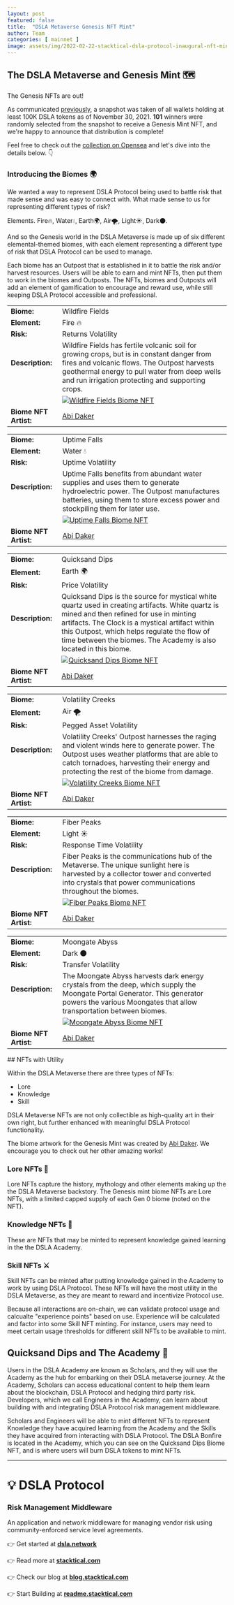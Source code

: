```yaml
---
layout: post
featured: false
title:  "DSLA Metaverse Genesis NFT Mint"
author: Team
categories: [ mainnet ]
image: assets/img/2022-02-22-stacktical-dsla-protocol-inaugural-nft-mint3-blockchain-cryptocurrency-fintech-legaltech-insurtech-itsm-slm-sla-defi-nft.jpg
---
```


## The DSLA Metaverse and Genesis Mint 🗺️

The Genesis NFTs are out!

As communicated [previously](https://blog.stacktical.com/dapp/academy/2021/10/07/stacktical-dsla-protocol-academy-genesis-mint-blockchain-cryptocurrency-fintech-legaltech-insurtech-itsm-slm-sla-defi-nft.html), a snapshot was taken of all wallets holding at least 100K DSLA tokens as of November 30, 2021. **101** winners were randomly selected from the snapshot to receive a Genesis Mint NFT, and we're happy to announce that distribution is complete!

Feel free to check out the [collection on Opensea](https://opensea.io/collection/dsla-metaverse) and let's dive into the details below. 👇

### Introducing the Biomes 🌍

We wanted a way to represent DSLA Protocol being used to battle risk that made sense and was easy to connect with. What made sense to us for representing different types of risk?

Elements. Fire🔥, Water💧, Earth🌍, Air🌪️, Light☀️, Dark🌑.

And so the Genesis world in the DSLA Metaverse is made up of six different elemental-themed biomes, with each element representing a different type of risk that DSLA Protocol can be used to manage.

Each biome has an Outpost that is established in it to battle the risk and/or harvest resources. Users will be able to earn and mint NFTs, then put them to work in the biomes and Outposts. The NFTs, biomes and Outposts will add an element of gamification to encourage and reward use, while still keeping DSLA Protocol accessible and professional.

|    |     |
| --- | --- |
| **Biome:** | Wildfire Fields |
| **Element:** | Fire 🔥 |
| **Risk:** | Returns Volatility |
| **Description:** &nbsp; &nbsp; | Wildfire Fields has fertile volcanic soil for growing crops, but is in constant danger from fires and volcanic flows. The Outpost harvests geothermal energy to pull water from deep wells and run irrigation protecting and supporting crops. |
|  | [![Wildfire Fields Biome NFT](/assets/img/Wildfire_Fields_Gen0_thumb.png)](/assets/img/Wildfire_Fields_Gen0_sm.png) |
| **Biome NFT Artist:** | [Abi Daker](https://twitter.com/abidaker) |

|    |     |
| --- | --- |
| **Biome:** | Uptime Falls |
| **Element:** | Water 💧 |
| **Risk:** | Uptime Volatility |
| **Description:** &nbsp; &nbsp; | Uptime Falls benefits from abundant water supplies and uses them to generate hydroelectric power. The Outpost manufactures batteries, using them to store excess power and stockpiling them for later use. |
|  | [![Uptime Falls Biome NFT](/assets/img/Uptime_Falls_Gen0_thumb.png)](/assets/img/Uptime_Falls_Gen0_sm.png) |
| **Biome NFT Artist:** | [Abi Daker](https://twitter.com/abidaker) |

|    |     |
| --- | --- |
| **Biome:** | Quicksand Dips |
| **Element:** | Earth 🌍 |
| **Risk:** | Price Volatility |
| **Description:** &nbsp; &nbsp; | Quicksand Dips is the source for mystical white quartz used in creating artifacts. White quartz is mined and then refined for use in minting artifacts. The Clock is a mystical artifact within this Outpost, which helps regulate the flow of time between the biomes. The Academy is also located in this biome. |
|  | [![Quicksand Dips Biome NFT](/assets/img/Quicksand_Dips_Gen0_thumb.png)](/assets/img/Quicksand_Dips_Gen0_sm.png) |
| **Biome NFT Artist:** | [Abi Daker](https://twitter.com/abidaker) |

|    |     |
| --- | --- |
| **Biome:** | Volatility Creeks |
| **Element:** | Air 🌪️ |
| **Risk:** | Pegged Asset Volatility |
| **Description:** &nbsp; &nbsp; | Volatility Creeks' Outpost harnesses the raging and violent winds here to generate power. The Outpost uses weather platforms that are able to catch tornadoes, harvesting their energy and protecting the rest of the biome from damage. |
|  | [![Volatility Creeks Biome NFT](/assets/img/Volatility_Creeks_Gen0_thumb.png)](/assets/img/Volatility_Creeks_Gen0_sm.png) |
| **Biome NFT Artist:** | [Abi Daker](https://twitter.com/abidaker) |

|    |     |
| --- | --- |
| **Biome:** | Fiber Peaks |
| **Element:** | Light ☀️ |
| **Risk:** | Response Time Volatility |
| **Description:** &nbsp; &nbsp; | Fiber Peaks is the communications hub of the Metaverse. The unique sunlight here is harvested by a collector tower and converted into crystals that power communications throughout the biomes. |
|  | [![Fiber Peaks Biome NFT](/assets/img/Fiber_Peaks_Gen0_thumb.png)](/assets/img/Fiber_Peaks_Gen0_sm.png) |
| **Biome NFT Artist:** | [Abi Daker](https://twitter.com/abidaker) |

|    |     |
| --- | --- |
| **Biome:** | Moongate Abyss |
| **Element:** | Dark 🌑 |
| **Risk:** | Transfer Volatility |
| **Description:** &nbsp; &nbsp; | The Moongate Abyss harvests dark energy crystals from the deep, which supply the Moongate Portal Generator. This generator powers the various Moongates that allow transportation between biomes. |
|  | [![Moongate Abyss Biome NFT](/assets/img/Moongate_Abyss_Gen0_thumb.png)](/assets/img/Moongate_Abyss_Gen0_sm.png) |
| **Biome NFT Artist:** | [Abi Daker](https://twitter.com/abidaker) |

<p></p>
## NFTs with Utility

Within the DSLA Metaverse there are three types of NFTs: 
* Lore
* Knowledge
* Skill

DSLA Metaverse NFTs are not only collectible as high-quality art in their own right, but further enhanced with meaningful DSLA Protocol functionality.

The biome artwork for the Genesis Mint was created by [Abi Daker](https://twitter.com/abidaker). We encourage you to check out her other amazing works!

### Lore NFTs 📜

Lore NFTs capture the history, mythology and other elements making up the the DSLA Metaverse backstory. The Genesis mint biome NFTs are Lore NFTs, with a limited capped supply of each Gen 0 biome (noted on the NFT).

### Knowledge NFTs 📖

These are NFTs that may be minted to represent knowledge gained learning in the the DSLA Academy.

### Skill NFTs ⚔️

Skill NFTs can be minted after putting knowledge gained in the Academy to work by using DSLA Protocol. These NFTs will have the most utility in the DSLA Metaverse, as they are meant to reward and incentivize Protocol use.

Because all interactions are on-chain, we can validate protocol usage and calcualte "experience points" based on use. Experience will be calculated and factor into some Skill NFT minting. For instance, users may need to meet certain usage thresholds for different skill NFTs to be available to mint.

## Quicksand Dips and The Academy 🏰

Users in the DSLA Academy are known as Scholars, and they will use the Academy as the hub for embarking on their DSLA metaverse journey. At the Academy, Scholars can access educational content to help them learn about the blockchain, DSLA Protocol and hedging third party risk. Developers, which we call Engineers in the Academy, can learn about building with and integrating DSLA Protocol risk management middleware.

Scholars and Engineers will be able to mint different NFTs to represent Knowledge they have acquired learning from the Academy and the Skills they have acquired from interacting with DSLA Protocol. The DSLA Bonfire is located in the Academy, which you can see on the Quicksand Dips Biome NFT, and is where users will burn DSLA tokens to mint NFTs.

---

# 💡 DSLA Protocol

### Risk Management Middleware

An application and network middleware for managing vendor risk using community-enforced service level agreements.

👉 Get started at **[dsla.network](https://dsla.network)** 

👉 Read more at [**stacktical.com**](https://stacktical.com)

👉 Check our blog at [**blog.stacktical.com**](https://blog.stacktical.com)

👉 Start Building at [**readme.stacktical.com**](https://readme.stacktical.com/developer-guide/)
